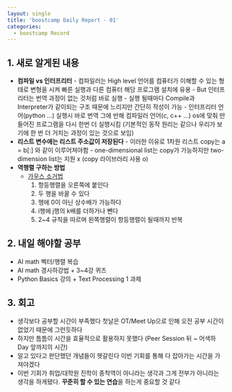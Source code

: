 ```yaml
---
layout: single
title: 'boostcamp Daily Report - 01'
categories:
  - boostcamp Record
---
```


## 1. 새로 알게된 내용
- **컴파일 vs 인터프리터**
		- 컴파일러는 High level 언어를 컴퓨터가 이해할 수 있는 형태로 변형을 시켜 빠른 실행과 다른 컴퓨터 해당 프로그램 설치에 유용
		- But 인터프리터는 번역 과정이 없는 것처럼 바로 실행
			- 실행 될때마다 Compile과 Interpreter가 같이되는 구조 때문에 느리지만 간단히 작성이 가능
		- 인터프리터 언어(python ...) 실행시 바로 번역 그에 반해 컴파일러 언어(c, c++ ...) os에 맞춰 만들어진 프로그램을 다시 한번 더 실행시킴 (기본적인 동작 원리는 같으나 우리가 보기에 한 번 더 거치는 과정이 있는 것으로 보임)
- **리스트 변수에는 리스트 주소값이 저장된다**
		- 이러한 이유로 1차원 리스트 copy는 a = b[:] 와 같이 이루어져야함
		- one-dimensional list는 copy가 가능하지만 two-dimension list는 지원 x (copy 라이브러리 사용 o)
- **역행렬 구하는 방법**
	- [가우스 소거법](https://thrillfighter.tistory.com/198)
		1. 항등행렬을 오른쪽에 붙인다
		2. 두 행을 바꿀 수 있다
		3. 행에 0이 아닌 상수배가 가능하다
		4. i행에 j행의 k배를 더하거나 뺀다
		5. 2~4 규칙을 따르며 왼쪽행렬이 항등행렬이 될때까지 반복

## 2. 내일 해야할 공부
- AI math 벡터/행렬 복습
- AI math 경사하강법 + 3~4강 퀴즈
- Python Basics 강의 + Text Processing 1 과제

## 3. 회고
- 생각보다 공부할 시간이 부족했다 첫날은 OT/Meet Up으로 인해 오전 공부 시간이 없었기 때문에 그런듯하다 
- 하지만 틈틈이 시간을 효율적으로 활용하지 못했다 (Peer Session 뒤 ~ 어색하Day 앞까지의 시간)
- 알고 있다고 판단했던 개념들이 헷갈린다 이번 기회를 통해 다 잡아가는 시간을 가져야겠다
- 이번 기회가 취업/대학원 진학이 종착역이 아니라는 생각과 그게 전부가 아니라는 생각을 하게됐다. **꾸준히 할 수 있는 연습**을 하는게 중요할 것 같다
